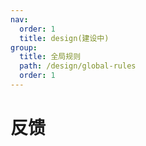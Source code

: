 ```yaml
---
nav:
  order: 1
  title: design(建设中)
group:
  title: 全局规则
  path: /design/global-rules
  order: 1
---
```


# 反馈
